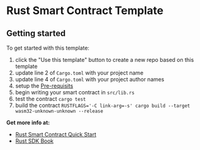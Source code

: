 # Rust Smart Contract Template

## Getting started

To get started with this template:

1. click the "Use this template" button to create a new repo based on this template
2. update line 2 of `Cargo.toml` with your project name
3. update line 4 of `Cargo.toml` with your project author names
4. setup the [Pre-requisits](https://github.com/near/near-sdk-rs#pre-requisites)
5. begin writing your smart contract in `src/lib.rs`
6. test the contract `cargo test`
7. build the contract `RUSTFLAGS='-C link-arg=-s' cargo build --target wasm32-unknown-unknown --release`

**Get more info at:**

* [Rust Smart Contract Quick Start](https://docs.near.org/docs/develop/contracts/rust/intro)
* [Rust SDK Book](https://www.near-sdk.io/)
